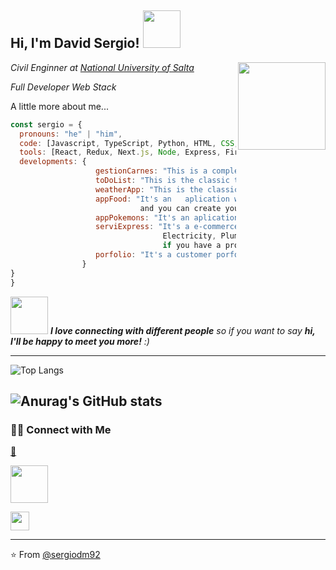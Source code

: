 <h2> Hi, I'm David Sergio! <img src="https://media1.giphy.com/media/CAIgh8LKFbIciGx5Qe/giphy-preview.webp?cid=95b27944whbvvx43mhjvap0wc32ehpioqad30b74j87qwgax&rid=giphy-preview.webp&ct=s" width="60"></h2>
<img align='right' src="https://cdn.dribbble.com/users/1162077/screenshots/3848914/media/320984a9ca58b3c73274c9259ecf6de8.gif" width="140"
 
<div>
<p><em>Civil Enginner at <a href="http://www.unsa.edu.ar"> National University of Salta</a></br></em></p>
<p><em>Full Developer Web Stack </br> 
</em></p>

<div/>


A little more about me...  

```javascript
const sergio = {
  pronouns: "he" | "him",
  code: [Javascript, TypeScript, Python, HTML, CSS, SQL,NO-SQL, C++],
  tools: [React, Redux, Next.js, Node, Express, Firebase, MongoDB, PostgreSQL, FastAPI, Styled-Components, SASS, BootStrap, MaterialUI, Jest, Docker],
  developments: {  
                   gestionCarnes: "This is a complete application to manage a beef sales company, purchases, sales, stock, cash flow, among others.",
                   toDoList: "This is the classic to-do list app, where you can create, edit, mark as done, and delete a task.",
                   weatherApp: "This is the classic application to see the weather of any city by entering its name.",
                   appFood: "It's an   aplication where you can search food recipes, sort by name or filter by diet, 
                             and you can create your recipe and save in the data base",
                   appPokemons: "It's an aplication where you can see the different pokemons with its detail, search, sort and create any pokemons",
                   serviExpress: "It's a e-commerce page, where you can search, require or post services for example Digital Marketing, Programming, 
                                  Electricity, Plumbing and so on. You can pay the service and chat with the seller about that your service requirements, 
                                  if you have a problem you can chat with Customer Support, among other functions."
                   porfolio: "It's a customer porfolio where you find my CV, skills, projects and contact."      
                }
}
}
```
  
<!--   <img src="https://lh3.googleusercontent.com/pw/AL9nZEUnPwEHuGE5My1ci6N-49b83ef6FU548xK-z9ixsfWU-pzBwVn4mP3XZUKTNZfA0Ml_bB7NmFSXFSWl6rW7hkaDq8wdU5OLHvSynK4Iz0PylSKpOClctAPdhBwuYKpwQlpGA1TZMcU7poI_7mdxo_I_=w1329-h152-no?authuser=0"> -->
   

  

  
<img src="https://media.giphy.com/media/LnQjpWaON8nhr21vNW/giphy.gif" width="60"> <em><b>I love connecting with different people</b> so if you want to say <b>hi, I'll be happy to meet you more!</b> :)</em>

 
 
 
 
---------------



![Top Langs](https://github-readme-stats.vercel.app/api/top-langs/?username=sergiodm92&theme=onedark&show_icons=true)


![Anurag's GitHub stats](https://github-readme-stats.vercel.app/api?username=sergiodm92&theme=onedark&show_icons=true)
------------------------------------------
<h3> 🤝🏻 Connect with Me </h3>
<a href="http://sergiodm.online">💼</a>
<br>
<p align="center">

<a href="https://www.linkedin.com/in/%F0%9F%92%BBsergio-david-196812176/" aling="center"><img src="https://upload.wikimedia.org/wikipedia/commons/thumb/0/01/LinkedIn_Logo.svg/768px-LinkedIn_Logo.svg.png" width="60"></a>

<a href="mailto:crgiodm@gmail.com" ><img src="https://cdn-icons-png.flaticon.com/512/281/281769.png" width="30"></a>
</p>


<hr>


⭐️ From [@sergiodm92](https://github.com/sergiodm92)
